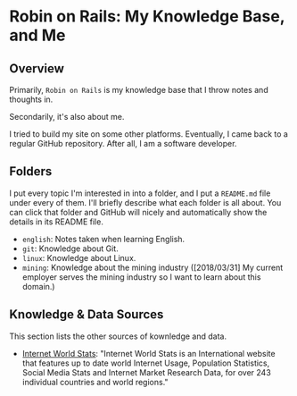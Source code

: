 # Robin on Rails: My Knowledge Base, and Me

## Overview

Primarily, `Robin on Rails` is my knowledge base that I throw notes and thoughts in.

Secondarily, it's also about me.

I tried to build my site on some other platforms. Eventually, I came back to a regular GitHub repository. After all, I am a software developer.

## Folders

I put every topic I'm interested in into a folder, and I put a `README.md` file under every of them. I'll briefly describe what each folder is all about. You can click that folder and GitHub will nicely and automatically show the details in its README file.

- `english`: Notes taken when learning English.
- `git`: Knowledge about Git.
- `linux`: Knowledge about Linux.
- `mining`: Knowledge about the mining industry ([2018/03/31] My current employer serves the mining industry so I want to learn about this domain.)

## Knowledge & Data Sources

This section lists the other sources of kownledge and data.

- [Internet World Stats](https://internetworldstats.com/): "Internet World Stats is an International website that features up to date world Internet Usage, Population Statistics, Social Media Stats and Internet Market Research Data, for over 243 individual countries and world regions."
